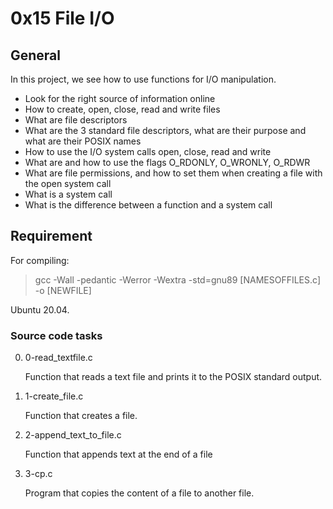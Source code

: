 # 0x15 File I/O

## General

In this project, we see how to use functions for I/O manipulation.

* Look for the right source of information online
* How to create, open, close, read and write files
* What are file descriptors
* What are the 3 standard file descriptors, what are their purpose and what are their POSIX names
* How to use the I/O system calls open, close, read and write
* What are and how to use the flags O_RDONLY, O_WRONLY, O_RDWR
* What are file permissions, and how to set them when creating a file with the open system call
* What is a system call
* What is the difference between a function and a system call

## Requirement

For compiling:

> gcc -Wall -pedantic -Werror -Wextra -std=gnu89 [NAMESOFFILES.c] -o [NEWFILE]

Ubuntu 20.04.

### Source code tasks

0. 0-read_textfile.c

    Function that reads a text file and prints it to the POSIX standard output.

1. 1-create_file.c

    Function that creates a file.

2. 2-append_text_to_file.c

    Function that appends text at the end of a file

3. 3-cp.c

    Program that copies the content of a file to another file.
